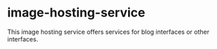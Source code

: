 # image-hosting-service
This image hosting service offers services for blog interfaces or other interfaces.
